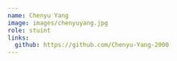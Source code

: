```yaml
---
name: Chenyu Yang
image: images/chenyuyang.jpg
role: stuint
links:
  github: https://github.com/Chenyu-Yang-2000
---
```


